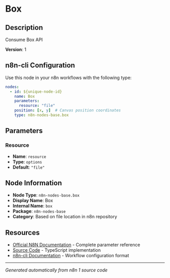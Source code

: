 # Box

## Description

Consume Box API

**Version**: 1

## n8n-cli Configuration

Use this node in your n8n workflows with the following type:

```yaml
nodes:
  - id: ${unique-node-id}
    name: Box
    parameters:
      resource: "file"
    position: [x, y]  # Canvas position coordinates
    type: n8n-nodes-base.box
```

## Parameters

### Resource

- **Name**: `resource`
- **Type**: `options`
- **Default**: `"file"`


## Node Information

- **Node Type**: `n8n-nodes-base.box`
- **Display Name**: Box
- **Internal Name**: `box`
- **Package**: `n8n-nodes-base`
- **Category**: Based on file location in n8n repository

## Resources

- [Official N8N Documentation](https://docs.n8n.io/integrations/builtin/app-nodes/n8n-nodes-base.box/) - Complete parameter reference
- [Source Code](https://github.com/n8n-io/n8n/blob/master/packages/nodes-base/nodes/Box/Box.node.ts) - TypeScript implementation
- [n8n-cli Documentation](https://github.com/edenreich/n8n-cli) - Workflow configuration format

---
*Generated automatically from n8n 1 source code*
